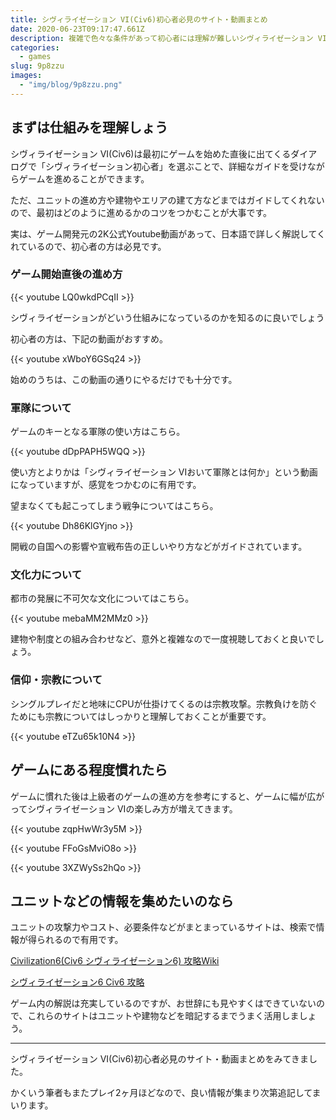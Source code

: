 ```yaml
---
title: シヴィライゼーション VI(Civ6)初心者必見のサイト・動画まとめ
date: 2020-06-23T09:17:47.661Z
description: 複雑で色々な条件があって初心者には理解が難しいシヴィライゼーション VI。公式ガイド動画など初心者必見のサイト・動画をまとめました。
categories:
  - games
slug: 9p8zzu
images:
  - "img/blog/9p8zzu.png"
---
```

## まずは仕組みを理解しょう

シヴィライゼーション VI(Civ6)は最初にゲームを始めた直後に出てくるダイアログで「シヴィライゼーション初心者」を選ぶことで、詳細なガイドを受けながらゲームを進めることができます。

ただ、ユニットの進め方や建物やエリアの建て方などまではガイドしてくれないので、最初はどのように進めるかのコツをつかむことが大事です。

実は、ゲーム開発元の2K公式Youtube動画があって、日本語で詳しく解説してくれているので、初心者の方は必見です。

### ゲーム開始直後の進め方

{{< youtube LQ0wkdPCqII >}}

シヴィライゼーションがどいう仕組みになっているのかを知るのに良いでしょう

初心者の方は、下記の動画がおすすめ。

{{< youtube xWboY6GSq24 >}}

始めのうちは、この動画の通りにやるだけでも十分です。

### 軍隊について

ゲームのキーとなる軍隊の使い方はこちら。

{{< youtube dDpPAPH5WQQ >}}

使い方とよりかは「シヴィライゼーション VIおいて軍隊とは何か」という動画になっていますが、感覚をつかむのに有用です。

望まなくても起こってしまう戦争についてはこちら。

{{< youtube Dh86KlGYjno >}}

開戦の自国への影響や宣戦布告の正しいやり方などがガイドされています。

### 文化力について

都市の発展に不可欠な文化についてはこちら。

{{< youtube mebaMM2MMz0 >}}

建物や制度との組み合わせなど、意外と複雑なので一度視聴しておくと良いでしょう。

### 信仰・宗教について

シングルプレイだと地味にCPUが仕掛けてくるのは宗教攻撃。宗教負けを防ぐためにも宗教についてはしっかりと理解しておくことが重要です。

{{< youtube eTZu65k10N4 >}}

## ゲームにある程度慣れたら

ゲームに慣れた後は上級者のゲームの進め方を参考にすると、ゲームに幅が広がってシヴィライゼーション VIの楽しみ方が増えてきます。

{{< youtube zqpHwWr3y5M >}}

{{< youtube FFoGsMviO8o >}}

{{< youtube 3XZWySs2hQo >}}

## ユニットなどの情報を集めたいのなら

ユニットの攻撃力やコスト、必要条件などがまとまっているサイトは、検索で情報が得られるので有用です。

[Civilization6(Civ6 シヴィライゼーション6) 攻略Wiki](https://civ6wiki.info/)

[シヴィライゼーション6 Civ6 攻略](https://civ6.gameiroiro1.com/)

ゲーム内の解説は充実しているのですが、お世辞にも見やすくはできていないので、これらのサイトはユニットや建物などを暗記するまでうまく活用しましょう。

----

シヴィライゼーション VI(Civ6)初心者必見のサイト・動画まとめをみてきました。

かくいう筆者もまたプレイ2ヶ月ほどなので、良い情報が集まり次第追記してまいります。
